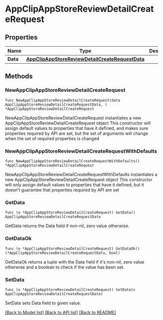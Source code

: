 # AppClipAppStoreReviewDetailCreateRequest

## Properties

Name | Type | Description | Notes
------------ | ------------- | ------------- | -------------
**Data** | [**AppClipAppStoreReviewDetailCreateRequestData**](AppClipAppStoreReviewDetailCreateRequestData.md) |  | 

## Methods

### NewAppClipAppStoreReviewDetailCreateRequest

`func NewAppClipAppStoreReviewDetailCreateRequest(data AppClipAppStoreReviewDetailCreateRequestData, ) *AppClipAppStoreReviewDetailCreateRequest`

NewAppClipAppStoreReviewDetailCreateRequest instantiates a new AppClipAppStoreReviewDetailCreateRequest object
This constructor will assign default values to properties that have it defined,
and makes sure properties required by API are set, but the set of arguments
will change when the set of required properties is changed

### NewAppClipAppStoreReviewDetailCreateRequestWithDefaults

`func NewAppClipAppStoreReviewDetailCreateRequestWithDefaults() *AppClipAppStoreReviewDetailCreateRequest`

NewAppClipAppStoreReviewDetailCreateRequestWithDefaults instantiates a new AppClipAppStoreReviewDetailCreateRequest object
This constructor will only assign default values to properties that have it defined,
but it doesn't guarantee that properties required by API are set

### GetData

`func (o *AppClipAppStoreReviewDetailCreateRequest) GetData() AppClipAppStoreReviewDetailCreateRequestData`

GetData returns the Data field if non-nil, zero value otherwise.

### GetDataOk

`func (o *AppClipAppStoreReviewDetailCreateRequest) GetDataOk() (*AppClipAppStoreReviewDetailCreateRequestData, bool)`

GetDataOk returns a tuple with the Data field if it's non-nil, zero value otherwise
and a boolean to check if the value has been set.

### SetData

`func (o *AppClipAppStoreReviewDetailCreateRequest) SetData(v AppClipAppStoreReviewDetailCreateRequestData)`

SetData sets Data field to given value.



[[Back to Model list]](../README.md#documentation-for-models) [[Back to API list]](../README.md#documentation-for-api-endpoints) [[Back to README]](../README.md)


